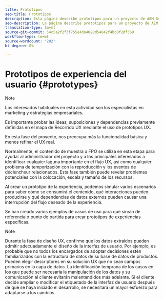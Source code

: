 ```yaml
---
title: Prototipos
seo-title: Prototipos
description: Esta página describe prototipos para un proyecto de AEM Screens
seo-description: La página describe prototipos para un proyecto de AEM Screens
translation-type: tm+mt
source-git-commit: 54c5a2f2f3f755e4da4028d54042f4bd8f2df369
workflow-type: tm+mt
source-wordcount: '282'
ht-degree: 0%

---
```



# Prototipos de experiencia del usuario {#prototypes}

>[!NOTE]
>
>Los interesados habituales en esta actividad son los especialistas en marketing y estrategias empresariales.

Es importante probar las ideas, suposiciones y dependencias previamente definidas en el mapa de Recorrido UX mediante el uso de prototipos UX.

En esta fase del proyecto, nos preocupa más la funcionalidad básica y menos refinar el UX real.

Normalmente, el contenido de muestra o FPO se utiliza en esta etapa para ayudar al administrador del proyecto y a los principales interesados a identificar cualquier laguna importante en el flujo UX, así como cualquier problema de temporización con la reproducción y los eventos de déclencheur relacionados.
Esta fase también puede revelar problemas potenciales con la colocación, escala y tamaño de los recursos.

Al crear un prototipo de la experiencia, podemos simular varios escenarios para saber cómo se consumirá el contenido, qué interacciones pueden producirse y qué dependencias de datos externos pueden causar una interrupción del flujo deseado de la experiencia.

Se han creado varios ejemplos de casos de uso para que sirvan de referencia o punto de partida para crear prototipos de experiencias específicas.


>[!NOTE]
> Durante la fase de diseño UX, confirme que los datos extraídos pueden admitir adecuadamente el diseño de la interfaz de usuario.
> Por ejemplo, es probable que no todos los encargados de adoptar decisiones estén familiarizados con la estructura de datos de su base de datos de productos. Pueden elegir descriptores en su solución UX que no sean campos primarios en la capa de datos. La identificación temprana de los casos en los que puede ser necesaria la manipulación de los datos y su comunicación al cliente evitarán malentendidos más adelante. Si el cliente decide ampliar o modificar el etiquetado de la interfaz de usuario después de que se haya iniciado el desarrollo, se necesitará un mayor esfuerzo para adaptarse a los cambios.
